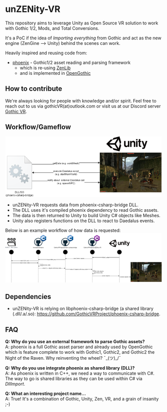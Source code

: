 # unZENity-VR
This repository aims to leverage Unity as Open Source VR solution to work with Gothic 1/2, Mods, and Total Conversions.

It's a PoC if the idea of _Importing everything_ from Gothic and act as the new engine (ZenGine --> Unity) behind the scenes can work.

Heavily inspired and reusing code from:
* [phoenix](https://github.com/lmichaelis/phoenix) - Gothic1/2 asset reading and parsing framework
  * which is re-using [ZenLib](https://github.com/ataulien/ZenLib)
  * and is implemented in [OpenGothic](https://github.com/Try/OpenGothic)

## How to contribute
We're always looking for people with knowledge and/or spirit. Feel free to reach out to us via gothicVR(at)outlook.com or visit us at our Discord server [Gothic VR](https://discord.gg/3EzACMVx).

## Workflow/Gameflow

![common interfaces between bridge and unity](./Documentation/Images/common-interfaces-bridge-unity.drawio.png)

* unZENity-VR requests data from phoenix-csharp-bridge DLL.
* The DLL uses it's compiled phoenix dependency to read Gothic assets.
* The data is then returned to Unity to build Unity C# objects like Meshes.
* Unity also registers functions on the DLL to react to Daedalus events.

Below is an example workflow of how data is requested:
![data flow](./Documentation/Images/data-flow.drawio.png)


## Dependencies
* unZENity-VR is relying on libphoenix-csharp-bridge (a shared library (.dll/.a/.so): https://github.com/GothicVRProject/phoenix-csharp-bridge.


## FAQ

**Q: Why do you use an external framework to parse Gothic assets?**  
A: phoenix is a full Gothic asset parser and already used by OpenGothic which is feature complete to work with Gothic1, Gothic2, and Gothic2 the Night of the Raven. Why reinventing the wheel? ¯\_(ツ)_/¯

**Q: Why do you use integrate phoenix as shared library (DLL)?**  
A: As phoenix is written in C++, we need a way to communicate with C#. The way to go is shared libraries as they can be used within C# via _DllImport_.

**Q: What an interesting project name...**  
A: True! It's a combination of Gothic, Unity, Zen, VR, and a grain of insanity ;-)
